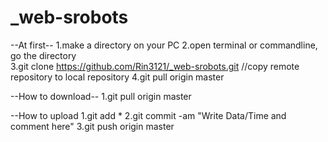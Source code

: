 # _web-srobots

--At first--
1.make a directory on your PC
2.open terminal or commandline, go the directory         
3.git clone https://github.com/Rin3121/_web-srobots.git  //copy remote repository to local repository
4.git pull origin master                                 

--How to download--
1.git pull origin master

--How to upload
1.git add *
2.git commit -am "Write Data/Time and comment here"
3.git push origin master

